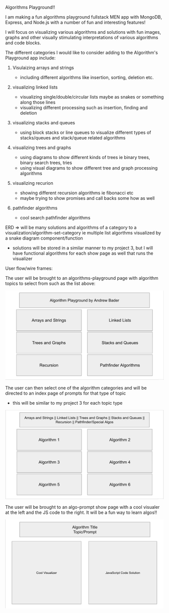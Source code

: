 Algorithms Playground!!

I am making a fun algorithms playground fullstack MEN app with MongoDB, Express, and Node.js with a number of fun and interesting features!

I will focus on visualizing various algorithms and solutions with fun images, graphs and other visually stimulating interpretations of various algorithms and code blocks.

The different categories I would like to consider adding to the Algorithm's Playground app include:
1) Visulaizing arrays and strings
    - including different algorithms like insertion, sorting, deletion etc.

2) visualizing linked lists
    - visualizing single/double/circular lists maybe as snakes or something along those lines
    - visualizing different processing such as insertion, finding and deletion

3) visualizing stacks and queues
    - using block stacks or line queues to visualize different types of stacks/queues and stack/queue related algorithms

4) visualizing trees and graphs
    - using diagrams to show different kinds of trees ie binary trees, binary search trees, tries
    - using visual diagrams to show different tree and graph processing algorithms

5) visualizing recurion
    - showing different recursion algorithms ie fibonacci etc
    - maybe trying to show promises and call backs some how as well

6) pathfinder algorithms
    - cool search pathfinder algorithms

ERD => will be many solutions and algorithms of a category to a visualization/algorithm-set-category ie multiple list algorthms visualized by a snake diagram component/function

- solutions will be stored in a similar manner to my project 3, but I will have functional algorithms for each show page as well that runs the visualizer

User flow/wire frames: 

The user will be brought to an algorithms-playground page with algorithm topics to select from such as the list above:

![alt home-page](./WireFrames/HomePage.png)

The user can then select one of the algorithm categories and will be directed to an index page of prompts for that type of topic
- this will be similar to my project 3 for each topic type

![alt algo-topic-index](./WireFrames/AlgoTopicIndex.png)

The user will be brought to an algo-prompt show page with a cool visualer at the left and the JS code to the right. It will be a fun way to learn algos!!

![alt algo-show-page](./WireFrames/AlgoShowPage.png)











